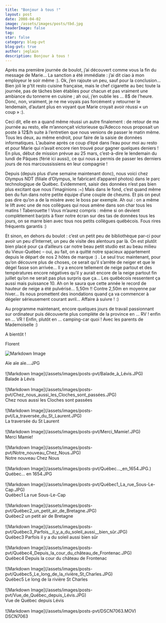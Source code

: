 ```yaml
---
title: "Bonjour à tous !"
layout: post
date: 2008-04-02
image: /assets/images/posts/tbd.jpg
headerImage: false
tag:
star: false
category: blog-pvt
blog-pvt: true
author: jeglain
description: Bonjour à tous !
---
```

Après ma première journée de boulot, j’ai découvert comme vous la
fin du message de Marie… La sanction a été immédiate : j’ai dit
ciao à mon employeur le soir même :). Ok, j’en rajoute un peu, sauf
pour la conclusion… Bien joli le p’tit resto cuisine française,
mais le chef cigarette au bec toute la journée, pas de tâches bien
établies pour chacun et pas vraiment une ambiance du tonnerre en
cuisine ; ah oui, j’en oublie les … 8$ de l’heure. Donc, non,
vraiment, je ne me voyais pas forcément y retourner le lendemain,
d’autant plus en voyant que Marie croyait avoir réussi « un
coup » :).

Ceci dit, elle en a quand même réussi un autre finalement : de retour
de ma journée au resto, elle m’annonçait victorieuse qu’Adecco
nous proposait un poste à 12$/h suite à l’entretien que nous venions
de passer le matin même. Tous les deux, au même endroit, pour faire de
la saisie de données informatiques. L’aubaine après ce coup
d’épé dans l’eau pour moi au resto et pour Marie qui n’avait
encore rien trouvé pour gagner quelques deniers ! En plus, début de
mission prévue au 25 mars, c’est-à-dire le lendemain du lundi de
Pâques (férié ici aussi), ce qui nous a permis de passer les derniers
jours de nos marcoussissiens en leur compagnie !

Depuis (depuis plus d’une semaine maintenant donc), nous voici chez
Olympus NDT (filiale d’Olympus, le fabricant d’appareil photos) dans
le parc technologique de Québec. Evidemment, saisir des données
n’est pas bien plus excitant que nous l’imaginions :~) Mais dans le
fond, c’est quand même ben du fun dans notre petite équipe d’une
couple de cheums. Et pis on peut pas dire qu’on a de la misère avec
le boss par exemple. Ah oui : on a même le lift avec une de nos
collègues qui nous amène dans son char tous les matins !
Taberouette ! Vous m’aurez compris : même si on devient
complètement barjots à fixer notre écran sur des tas de données tous
les jours, on se marre bien avec tous nos petits collègues québécois.
Fous rires fréquents garantis :)

Et sinon, en dehors du boulot : c’est un petit peu de bibliothèque
par-ci pour avoir un peu d’Internet, un peu de visite des alentours
par là. On est plutôt bien placé pour ça d’ailleurs car notre beau
petit studio est au beau milieu du Vieux-Québec – oui, au fait, on a
quitté notre spacieux appartement depuis le départ de nos 2 hôtes de
marque :) . Le seul truc maintenant, pour qu’on découvre plus de
choses, ce serait qu’il s’arrête de neiger et que le dégel fasse
son arrivée… Il y a encore tellement de neige partout et des
températures encore négatives qu’il y aurait encore de la neige
partout fin juillet qu’on ne serait pas plus surpris que ça… Les
québécois ressentent ça aussi mais puissance 10. Ah on le saura que
cette année le record de hauteur de neige a été pulvérisé…
5,50m !! Contre 2,50m en moyenne par hiver… Ils nous promettent des
inondations quand ça va commencer à dégeler sérieusement courant
avril… Affaire à suivre ! :)

Au programme maintenant, encore quelques jours de travail passionnant
sur ordinateur puis découverte plus complète de la province en …
RV ! enfin en … VR ! Enfin, plutôt en … camping-car quoi ! Avec
les parents de Mademoiselle :)

A bientôt !

Florent

![Markdown Image](/assets/images/posts-pvt/Aïe_aïe_aïe....JPG.)
<figcaption class="caption">Aïe aïe aïe....JPG</figcaption>
<br>
![Markdown Image](/assets/images/posts-pvt/Balade_à_Lévis.JPG)
<figcaption class="caption">Balade à Lévis</figcaption>
<br>
![Markdown Image](/assets/images/posts-pvt/Chez_nous_aussi_les_Cloches_sont_passées.JPG)
<figcaption class="caption">Chez nous aussi les Cloches sont passées</figcaption>
<br>
![Markdown Image](/assets/images/posts-pvt/La_traversée_du_St_Laurent.JPG)
<figcaption class="caption">La traversée du St Laurent</figcaption>
<br>
![Markdown Image](/assets/images/posts-pvt/Merci_Mamie!.JPG)
<figcaption class="caption">Merci Mamie!</figcaption>
<br>
![Markdown Image](/assets/images/posts-pvt/Notre_nouveau_Chez_Nous.JPG)
<figcaption class="caption">Notre nouveau Chez Nous</figcaption>
<br>
![Markdown Image](/assets/images/posts-pvt/Québec..._en_1654.JPG.)
<figcaption class="caption">Québec... en 1654.JPG</figcaption>
<br>
![Markdown Image](/assets/images/posts-pvt/Québec1_La_rue_Sous-Le-Cap.JPG)
<figcaption class="caption">Québec1 La rue Sous-Le-Cap</figcaption>
<br>
![Markdown Image](/assets/images/posts-pvt/Québec2_un_petit_air_de_Bretagne.JPG)
<figcaption class="caption">Québec2 un petit air de Bretagne</figcaption>
<br>
![Markdown Image](/assets/images/posts-pvt/Québec3_Parfois__il_y_a_du_soleil_aussi__bien_sûr.JPG)
<figcaption class="caption">Québec3 Parfois  il y a du soleil aussi  bien sûr</figcaption>
<br>
![Markdown Image](/assets/images/posts-pvt/Québec4_Depuis_la_cour_du_château_de_Frontenac.JPG)
<figcaption class="caption">Québec4 Depuis la cour du château de Frontenac</figcaption>
<br>
![Markdown Image](/assets/images/posts-pvt/Québec5_Le_long_de_la_rivière_St_Charles.JPG)
<figcaption class="caption">Québec5 Le long de la rivière St Charles</figcaption>
<br>
![Markdown Image](/assets/images/posts-pvt/Vue_de_Québec_depuis_Lévis.JPG)
<figcaption class="caption">Vue de Québec depuis Lévis</figcaption>
<br>
![Markdown Image](/assets/images/posts-pvt/DSCN7063.MOV)
<figcaption class="caption">DSCN7063</figcaption>
<br>
